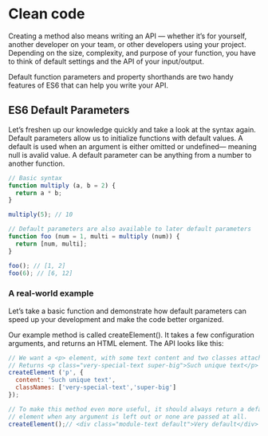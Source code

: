 # Clean code

Creating a method also means writing an API — whether it’s for yourself,
another developer on your team, or other developers using your project.
Depending on the size, complexity, and purpose of your function, you have to
think of default settings and the API of your input/output.

Default function parameters and property shorthands are two handy features of
ES6 that can help you write your API.

## ES6 Default Parameters

Let’s freshen up our knowledge quickly and take a look at the syntax again.
Default parameters allow us to initialize functions with default values. A 
default is used when an argument is either omitted or undefined— meaning null
is avalid value. A default parameter can be anything from a number to another
function.

```javascript
// Basic syntax
function multiply (a, b = 2) {
  return a * b; 
}

multiply(5); // 10

// Default parameters are also available to later default parameters
function foo (num = 1, multi = multiply (num)) {
  return [num, multi];
}

foo(); // [1, 2]
foo(6); // [6, 12]
```

### A real-world example

Let’s take a basic function and demonstrate how default parameters can speed
up your development and make the code better organized.

Our example method is called createElement(). It takes a few configuration
arguments, and returns an HTML element. The API looks like this:

```javascript
// We want a <p> element, with some text content and two classes attached.
// Returns <p class="very-special-text super-big">Such unique text</p>
createElement ('p', {
  content: 'Such unique text',
  classNames: ['very-special-text','super-big']
});

// To make this method even more useful, it should always return a default
// element when any argument is left out or none are passed at all.
createElement();// <div class="module-text default">Very default</div>
```
